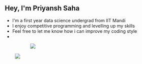 ## Hey, I'm Priyansh Saha

- I'm a first year data science undergrad from IIT Mandi
- I enjoy competitive programming and levelling up my skills
- Feel free to let me know how i can improve my coding style
- 
<div align = "center" style="display: flex; flex-direction: row;">
 <img align="center" style = "padding:2rem" src="https://github-readme-stats.vercel.app/api?username=ps-cpu&count_private=true&show_icons=true&theme=transparent&hide=stars" />
 <img align="center" src="https://github-readme-stats.vercel.app/api/top-langs/?username=ps-cpu&layout=compact&theme=transparent" />
</div>

<!--
**ps-cpu/ps-cpu** is a ✨ _special_ ✨ repository because its `README.md` (this file) appears on your GitHub profile.

Here are some ideas to get you started:

- 🔭 I’m currently working on ...
- 🌱 I’m currently learning ...
- 👯 I’m looking to collaborate on ...
- 🤔 I’m looking for help with ...
- 💬 Ask me about ...
- 📫 How to reach me: ...
- 😄 Pronouns: ...
- ⚡ Fun fact: ...
-->
